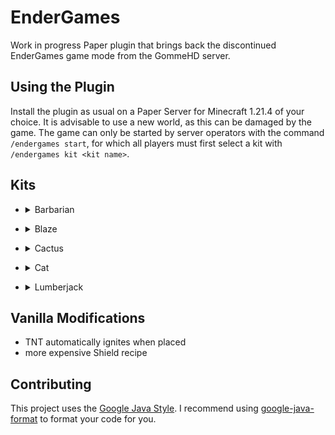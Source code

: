 # EnderGames

Work in progress Paper plugin that brings back the discontinued EnderGames game mode from the GommeHD server.

## Using the Plugin

Install the plugin as usual on a Paper Server for Minecraft 1.21.4 of your choice. It is advisable to use a new world,
as this can be damaged by the game.
The game can only be started by server operators with the command `/endergames start`, for which all players must first
select a kit with `/endergames kit <kit name>`.

## Kits

- <details>
  <summary>Barbarian</summary>

  - deals 5% more damage per empty food level with swords
  - equipment: wooden sword and full Leather armor with Unbreaking I 
  
</details>

- <details>
  <summary>Blaze</summary>

  - equipment: golden sword and Blaze Powder to activate Burn ability
  
</details>

- <details>
  <summary>Cactus</summary>

  - equipment: green leather helmet and leggings
  
</details>

- <details>
  <summary>Cat</summary>

  - eating fish gives Speed III for 30 seconds
  - the empty hand deals +2 extra Damage
  - fall damage is reduced by 50%
  - equipment: 20 raw fish

</details>

- <details>
  <summary>Lumberjack</summary>

  - mining a log directly destroys its entire tree
  - all axes get enchanted with Sharpness I
  - equipment: wooden axe with Sharpness I, red leather chestplate and blue leather leggings
  
</details>

## Vanilla Modifications

- TNT automatically ignites when placed
- more expensive Shield recipe

## Contributing

This project uses the [Google Java Style](https://google.github.io/styleguide/javaguide.html).
I recommend using [google-java-format](https://github.com/google/google-java-format) to format your code for you.
